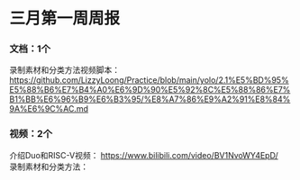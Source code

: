 # 三月第一周周报

### 文档：1个
录制素材和分类方法视频脚本：  https://github.com/LizzyLoong/Practice/blob/main/yolo/2.1%E5%BD%95%E5%88%B6%E7%B4%A0%E6%9D%90%E5%92%8C%E5%88%86%E7%B1%BB%E6%96%B9%E6%B3%95/%E8%A7%86%E9%A2%91%E8%84%9A%E6%9C%AC.md



### 视频：2个
介绍Duo和RISC-V视频：  https://www.bilibili.com/video/BV1NvoWY4EpD/   
录制素材和分类方法：



